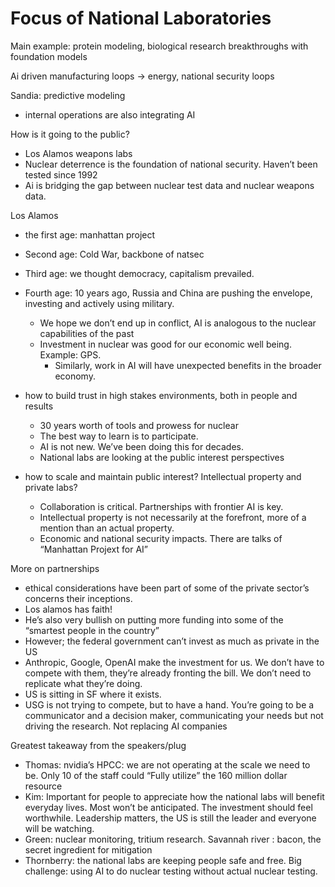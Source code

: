 # Focus of National Laboratories

Main example: protein modeling, biological research breakthroughs with foundation models 

Ai driven manufacturing loops → energy, national security loops 

Sandia: predictive modeling

- internal operations are also integrating AI

How is it going to the public? 

- Los Alamos weapons labs
- Nuclear deterrence is the foundation of national security. Haven’t been tested since 1992
- Ai is bridging the gap between nuclear test data and nuclear weapons data.

Los Alamos

- the first age: manhattan project
- Second age: Cold War, backbone of natsec
- Third age: we thought democracy, capitalism prevailed.
- Fourth age: 10 years ago, Russia and China are pushing the envelope, investing and actively using military.
    - We hope we don’t end up in conflict, AI is analogous to the nuclear capabilities of the past
    - Investment in nuclear was good for our economic well being. Example: GPS.
        - Similarly, work in AI will have unexpected benefits in the broader economy.

- how to build trust in high stakes environments, both in people and results
    - 30 years worth of tools and prowess for nuclear
    - The best way to learn is to participate.
    - AI is not new. We’ve been doing this for decades.
    - National labs are looking at the public interest perspectives

- how to scale and maintain public interest? Intellectual property and private labs?
    - Collaboration is critical. Partnerships with frontier AI is key.
    - Intellectual property is not necessarily at the forefront, more of a mention than an actual property.
    - Economic and national security impacts. There are talks of “Manhattan Projext for AI”

More on partnerships 

- ethical considerations have been part of some of the private sector’s concerns their inceptions.
- Los alamos has faith!
- He’s also very bullish on putting more funding into some of the “smartest people in the country”
- However; the federal government can’t invest as much as private in the US
- Anthropic, Google, OpenAI make the investment for us. We don’t have to compete with them, they’re already fronting the bill. We don’t need to replicate what they’re doing.
- US is sitting in SF where it exists.
- USG is not trying to compete, but to have a hand. You’re going to be a communicator and a decision maker, communicating your needs but not driving the research. Not replacing AI companies

Greatest takeaway from the speakers/plug

- Thomas: nvidia’s HPCC: we are not operating at the scale we need to be. Only 10 of the staff could “Fully utilize” the 160 million dollar resource
- Kim: Important for people to appreciate how the national labs will benefit everyday lives. Most won’t be anticipated. The investment should feel worthwhile. Leadership matters, the US is still the leader and everyone will be watching.
- Green: nuclear monitoring, tritium research. Savannah river : bacon, the secret ingredient for mitigation
- Thornberry: the national labs are keeping people safe and free. Big challenge: using AI to do nuclear testing without actual nuclear testing.
